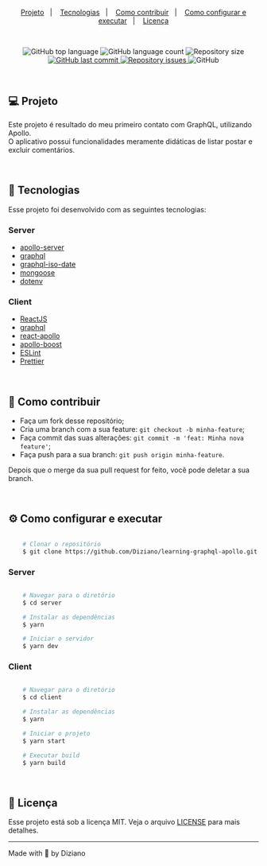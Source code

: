 <p align="center">
  <a href="#computer-projeto">Projeto</a>&nbsp;&nbsp;&nbsp;|&nbsp;&nbsp;&nbsp;
  <a href="#rocket-tecnologias">Tecnologias</a>&nbsp;&nbsp;&nbsp;|&nbsp;&nbsp;&nbsp;
  <a href="#thinking-como-contribuir">Como contribuir</a>&nbsp;&nbsp;&nbsp;|&nbsp;&nbsp;&nbsp;
  <a href="#gear-como-configurar-e-executar">Como configurar e executar</a>&nbsp;&nbsp;&nbsp;|&nbsp;&nbsp;&nbsp;
  <a href="#memo-licença">Licença</a>
</p>

<br/>

<p align="center">
  <img alt="GitHub top language" src="https://img.shields.io/github/languages/top/Diziano/learning-graphql-apollo?style=flat-square">

  <img alt="GitHub language count" src="https://img.shields.io/github/languages/count/Diziano/learning-graphql-apollo?style=flat-square">

  <img alt="Repository size" src="https://img.shields.io/github/repo-size/Diziano/learning-graphql-apollo?style=flat-square">

  <a href="https://github.com/Diziano/learning-graphql-apollo/commits/master">
    <img alt="GitHub last commit" src="https://img.shields.io/github/last-commit/Diziano/learning-graphql-apollo?style=flat-square">
  </a>

  <a href="https://github.com/Diziano/learning-graphql-apollo/issues">
    <img alt="Repository issues" src="https://img.shields.io/github/issues/Diziano/learning-graphql-apollo?style=flat-square">
  </a>

  <img alt="GitHub" src="https://img.shields.io/github/license/Diziano/learning-graphql-apollo?style=flat-square">
</p>

<br/>

## :computer: Projeto
Este projeto é resultado do meu primeiro contato com GraphQL, utilizando Apollo.<br>
O aplicativo possui funcionalidades meramente didáticas de listar postar e excluir comentários.


<br/>

## :rocket: Tecnologias
Esse projeto foi desenvolvido com as seguintes tecnologias:

### Server
- [apollo-server](https://github.com/apollographql/apollo-server)
- [graphql](https://github.com/graphql/graphql-js)
- [graphql-iso-date](https://github.com/excitement-engineer/graphql-iso-date)
- [mongoose](https://github.com/Automattic/mongoose)
- [dotenv](https://github.com/motdotla/dotenv)

### Client
- [ReactJS](https://github.com/facebook/react)
- [graphql](https://github.com/graphql/graphql-js)
- [react-apollo](https://github.com/apollographql/react-apollo)
- [apollo-boost](https://github.com/apollographql/apollo-client)
- [ESLint](https://github.com/eslint/eslint)
- [Prettier](https://github.com/prettier/prettier)

<br />

## :thinking: Como contribuir

- Faça um fork desse repositório;
- Cria uma branch com a sua feature: `git checkout -b minha-feature`;
- Faça commit das suas alterações: `git commit -m 'feat: Minha nova feature'`;
- Faça push para a sua branch: `git push origin minha-feature`.

Depois que o merge da sua pull request for feito, você pode deletar a sua branch.

<br/>

## :gear: Como configurar e executar

```bash

    # Clonar o repositório
    $ git clone https://github.com/Diziano/learning-graphql-apollo.git

```

### Server

```bash

    # Navegar para o diretório
    $ cd server

    # Instalar as dependências
    $ yarn

    # Iniciar o servidor
    $ yarn dev

```

### Client

```bash

    # Navegar para o diretório
    $ cd client

    # Instalar as dependências
    $ yarn

    # Iniciar o projeto
    $ yarn start

    # Executar build
    $ yarn build

```

<br/>

## :memo: Licença
Esse projeto está sob a licença MIT. Veja o arquivo [LICENSE](LICENSE.md) para mais detalhes.

---

Made with :black_heart: by Diziano
